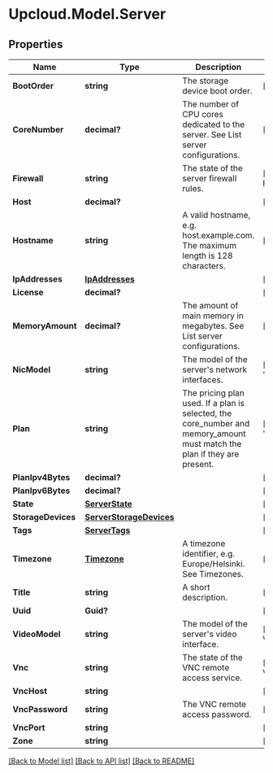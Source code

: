 # Upcloud.Model.Server
## Properties

Name | Type | Description | Notes
------------ | ------------- | ------------- | -------------
**BootOrder** | **string** | The storage device boot order. | [optional] 
**CoreNumber** | **decimal?** | The number of CPU cores dedicated to the server. See List server configurations. | [optional] 
**Firewall** | **string** | The state of the server firewall rules. | [optional] [default to FirewallEnum.On]
**Host** | **decimal?** |  | [optional] 
**Hostname** | **string** | A valid hostname, e.g. host.example.com. The maximum length is 128 characters. | [optional] 
**IpAddresses** | [**IpAddresses**](IpAddresses.md) |  | [optional] 
**License** | **decimal?** |  | [optional] 
**MemoryAmount** | **decimal?** | The amount of main memory in megabytes. See List server configurations. | [optional] 
**NicModel** | **string** | The model of the server&#39;s network interfaces. | [optional] [default to "e1000"]
**Plan** | **string** | The pricing plan used. If a plan is selected, the core_number and  memory_amount must match the plan if they are present. | [optional] [default to "custom"]
**PlanIpv4Bytes** | **decimal?** |  | [optional] 
**PlanIpv6Bytes** | **decimal?** |  | [optional] 
**State** | [**ServerState**](ServerState.md) |  | [optional] 
**StorageDevices** | [**ServerStorageDevices**](ServerStorageDevices.md) |  | [optional] 
**Tags** | [**ServerTags**](ServerTags.md) |  | [optional] 
**Timezone** | [**Timezone**](Timezone.md) | A timezone identifier, e.g. Europe/Helsinki. See Timezones. | [optional] 
**Title** | **string** | A short description. | [optional] 
**Uuid** | **Guid?** |  | [optional] 
**VideoModel** | **string** | The model of the server&#39;s video interface. | [optional] [default to VideoModelEnum.Vga]
**Vnc** | **string** | The state of the VNC remote access service. | [optional] [default to VncEnum.Off]
**VncHost** | **string** |  | [optional] 
**VncPassword** | **string** | The VNC remote access password. | [optional] 
**VncPort** | **string** |  | [optional] 
**Zone** | **string** |  | [optional] 

[[Back to Model list]](../README.md#documentation-for-models) [[Back to API list]](../README.md#documentation-for-api-endpoints) [[Back to README]](../README.md)

